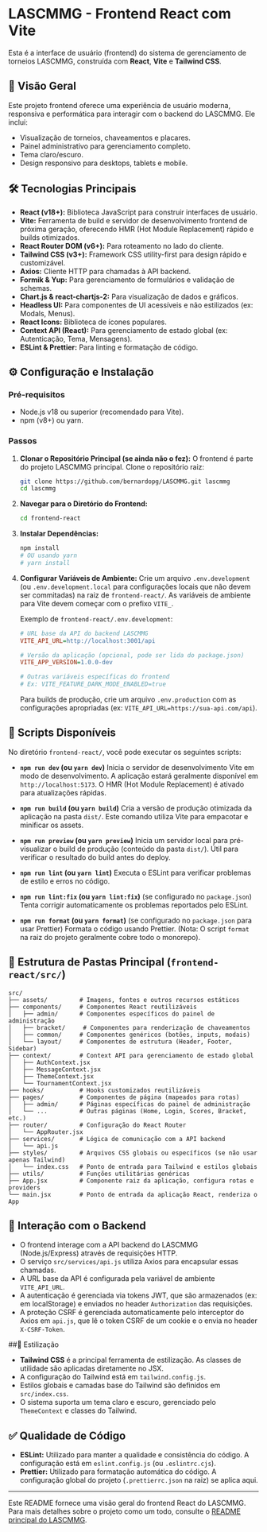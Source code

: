 # LASCMMG - Frontend React com Vite

Esta é a interface de usuário (frontend) do sistema de gerenciamento de torneios LASCMMG, construída com **React**, **Vite** e **Tailwind CSS**.

## 🚀 Visão Geral

Este projeto frontend oferece uma experiência de usuário moderna, responsiva e performática para interagir com o backend do LASCMMG. Ele inclui:

- Visualização de torneios, chaveamentos e placares.
- Painel administrativo para gerenciamento completo.
- Tema claro/escuro.
- Design responsivo para desktops, tablets e mobile.

## 🛠️ Tecnologias Principais

- **React (v18+):** Biblioteca JavaScript para construir interfaces de usuário.
- **Vite:** Ferramenta de build e servidor de desenvolvimento frontend de próxima geração, oferecendo HMR (Hot Module Replacement) rápido e builds otimizados.
- **React Router DOM (v6+):** Para roteamento no lado do cliente.
- **Tailwind CSS (v3+):** Framework CSS utility-first para design rápido e customizável.
- **Axios:** Cliente HTTP para chamadas à API backend.
- **Formik & Yup:** Para gerenciamento de formulários e validação de schemas.
- **Chart.js & react-chartjs-2:** Para visualização de dados e gráficos.
- **Headless UI:** Para componentes de UI acessíveis e não estilizados (ex: Modals, Menus).
- **React Icons:** Biblioteca de ícones populares.
- **Context API (React):** Para gerenciamento de estado global (ex: Autenticação, Tema, Mensagens).
- **ESLint & Prettier:** Para linting e formatação de código.

## ⚙️ Configuração e Instalação

### Pré-requisitos

- Node.js v18 ou superior (recomendado para Vite).
- npm (v8+) ou yarn.

### Passos

1.  **Clonar o Repositório Principal (se ainda não o fez):**
    O frontend é parte do projeto LASCMMG principal. Clone o repositório raiz:

    ```bash
    git clone https://github.com/bernardopg/LASCMMG.git lascmmg
    cd lascmmg
    ```

2.  **Navegar para o Diretório do Frontend:**

    ```bash
    cd frontend-react
    ```

3.  **Instalar Dependências:**

    ```bash
    npm install
    # OU usando yarn
    # yarn install
    ```

4.  **Configurar Variáveis de Ambiente:**
    Crie um arquivo `.env.development` (ou `.env.development.local` para configurações locais que não devem ser commitadas) na raiz de `frontend-react/`.
    As variáveis de ambiente para Vite devem começar com o prefixo `VITE_`.

    Exemplo de `frontend-react/.env.development`:

    ```ini
    # URL base da API do backend LASCMMG
    VITE_API_URL=http://localhost:3001/api

    # Versão da aplicação (opcional, pode ser lida do package.json)
    VITE_APP_VERSION=1.0.0-dev

    # Outras variáveis específicas do frontend
    # Ex: VITE_FEATURE_DARK_MODE_ENABLED=true
    ```

    Para builds de produção, crie um arquivo `.env.production` com as configurações apropriadas (ex: `VITE_API_URL=https://sua-api.com/api`).

## 🚀 Scripts Disponíveis

No diretório `frontend-react/`, você pode executar os seguintes scripts:

- **`npm run dev` (ou `yarn dev`)**
  Inicia o servidor de desenvolvimento Vite em modo de desenvolvimento.
  A aplicação estará geralmente disponível em `http://localhost:5173`.
  O HMR (Hot Module Replacement) é ativado para atualizações rápidas.

- **`npm run build` (ou `yarn build`)**
  Cria a versão de produção otimizada da aplicação na pasta `dist/`.
  Este comando utiliza Vite para empacotar e minificar os assets.

- **`npm run preview` (ou `yarn preview`)**
  Inicia um servidor local para pré-visualizar o build de produção (conteúdo da pasta `dist/`). Útil para verificar o resultado do build antes do deploy.

- **`npm run lint` (ou `yarn lint`)**
  Executa o ESLint para verificar problemas de estilo e erros no código.

- **`npm run lint:fix` (ou `yarn lint:fix`)** (se configurado no `package.json`)
  Tenta corrigir automaticamente os problemas reportados pelo ESLint.

- **`npm run format` (ou `yarn format`)** (se configurado no `package.json` para usar Prettier)
  Formata o código usando Prettier. (Nota: O script `format` na raiz do projeto geralmente cobre todo o monorepo).

## 📂 Estrutura de Pastas Principal (`frontend-react/src/`)

```
src/
├── assets/         # Imagens, fontes e outros recursos estáticos
├── components/     # Componentes React reutilizáveis
│   ├── admin/      # Componentes específicos do painel de administração
│   ├── bracket/     # Componentes para renderização de chaveamentos
│   ├── common/     # Componentes genéricos (botões, inputs, modais)
│   └── layout/     # Componentes de estrutura (Header, Footer, Sidebar)
├── context/        # Context API para gerenciamento de estado global
│   ├── AuthContext.jsx
│   ├── MessageContext.jsx
│   ├── ThemeContext.jsx
│   └── TournamentContext.jsx
├── hooks/          # Hooks customizados reutilizáveis
├── pages/          # Componentes de página (mapeados para rotas)
│   ├── admin/      # Páginas específicas do painel de administração
│   └── ...         # Outras páginas (Home, Login, Scores, Bracket, etc.)
├── router/         # Configuração do React Router
│   └── AppRouter.jsx
├── services/       # Lógica de comunicação com a API backend
│   └── api.js
├── styles/         # Arquivos CSS globais ou específicos (se não usar apenas Tailwind)
│   └── index.css   # Ponto de entrada para Tailwind e estilos globais
├── utils/          # Funções utilitárias genéricas
├── App.jsx         # Componente raiz da aplicação, configura rotas e providers
└── main.jsx        # Ponto de entrada da aplicação React, renderiza o App
```

## 🔗 Interação com o Backend

- O frontend interage com a API backend do LASCMMG (Node.js/Express) através de requisições HTTP.
- O serviço `src/services/api.js` utiliza Axios para encapsular essas chamadas.
- A URL base da API é configurada pela variável de ambiente `VITE_API_URL`.
- A autenticação é gerenciada via tokens JWT, que são armazenados (ex: em localStorage) e enviados no header `Authorization` das requisições.
- A proteção CSRF é gerenciada automaticamente pelo interceptor do Axios em `api.js`, que lê o token CSRF de um cookie e o envia no header `X-CSRF-Token`.

##🎨 Estilização

- **Tailwind CSS** é a principal ferramenta de estilização. As classes de utilidade são aplicadas diretamente no JSX.
- A configuração do Tailwind está em `tailwind.config.js`.
- Estilos globais e camadas base do Tailwind são definidos em `src/index.css`.
- O sistema suporta um tema claro e escuro, gerenciado pelo `ThemeContext` e classes do Tailwind.

## ✅ Qualidade de Código

- **ESLint:** Utilizado para manter a qualidade e consistência do código. A configuração está em `eslint.config.js` (ou `.eslintrc.cjs`).
- **Prettier:** Utilizado para formatação automática do código. A configuração global do projeto (`.prettierrc.json` na raiz) se aplica aqui.

---

Este README fornece uma visão geral do frontend React do LASCMMG. Para mais detalhes sobre o projeto como um todo, consulte o [README principal do LASCMMG](../../README.md).

